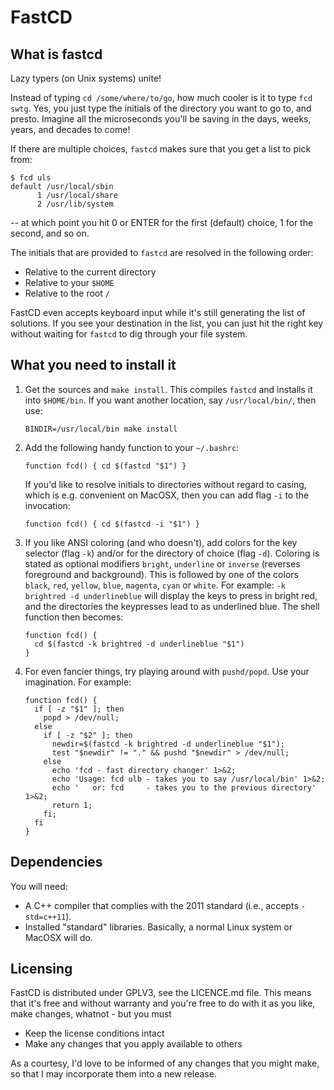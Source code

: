 # FastCD

## What is fastcd

Lazy typers (on Unix systems) unite!

Instead of typing `cd /some/where/to/go`, how much cooler is it
to type `fcd swtg`. Yes, you just type the initials of the directory you want
to go to, and presto. Imagine all the microseconds you'll be saving in the
days, weeks, years, and decades to come!

If there are multiple choices, `fastcd` makes sure that you get a list to pick
from:

```shell
$ fcd uls
default /usr/local/sbin
      1 /usr/local/share
      2 /usr/lib/system
```

-- at which point you hit 0 or ENTER for the first (default) choice, 1 for the
second, and so on.

The initials that are provided to `fastcd` are resolved in the following order:

*  Relative to the current directory
*  Relative to your `$HOME`
*  Relative to the root `/`

FastCD even accepts keyboard input while it's still generating the list of
solutions. If you see your destination in the list, you can just hit the right
key without waiting for `fastcd` to dig through your file system.

## What you need to install it

1.  Get the sources and `make install`. This compiles `fastcd` and installs it
    into `$HOME/bin`. If you want another location, say `/usr/local/bin/`,
    then use:

    ```shell
    BINDIR=/usr/local/bin make install
    ```

1.  Add the following handy function to your `~/.bashrc`:

	```shell
	function fcd() { cd $(fastcd "$1") }
	```

    If you'd like to resolve initials to directories without regard to
    casing, which is e.g. convenient on MacOSX, then you can add flag `-i`
    to the invocation:

    ```shell
    function fcd() { cd $(fastcd -i "$1") }
    ```

1.  If you like ANSI coloring (and who doesn't), add colors for the key
	selector (flag `-k`) and/or for the directory of choice (flag
	`-d`). Coloring is stated as optional modifiers `bright`, `underline` or
	`inverse` (reverses foreground and background). This is followed by one of
	the colors `black`, `red`, `yellow`, `blue`, `magenta`, `cyan` or `white`.
	For example: `-k brightred -d underlineblue` will display the keys to press
	in bright red, and the directories the keypresses lead to as underlined
	blue. The shell function then becomes:

	```shell
	function fcd() {
	  cd $(fastcd -k brightred -d underlineblue "$1")
    }
	```

1.  For even fancier things, try playing around with `pushd/popd`. Use your
	imagination. For example:

    ```shell
    function fcd() {
      if [ -z "$1" ]; then
        popd > /dev/null;
      else
        if [ -z "$2" ]; then
          newdir=$(fastcd -k brightred -d underlineblue "$1");
          test "$newdir" != "." && pushd "$newdir" > /dev/null;
        else
          echo 'fcd - fast directory changer' 1>&2;
          echo 'Usage: fcd ulb - takes you to say /usr/local/bin' 1>&2;
          echo '   or: fcd     - takes you to the previous directory' 1>&2;
          return 1;
        fi;
      fi
    }
    ```

## Dependencies

You will need:

*  A C++ compiler that complies with the 2011 standard (i.e., accepts
   `-std=c++11`).
*  Installed "standard" libraries. Basically, a normal Linux system or MacOSX
   will do.

## Licensing

FastCD is distributed under GPLV3, see the LICENCE.md file. This means that it's
free and without warranty and you're free to do with it as you like, make
changes, whatnot - but you must

*  Keep the license conditions intact
*  Make any changes that you apply available to others

As a courtesy, I'd love to be informed of any changes that you might make, so
that I may incorporate them into a new release.
